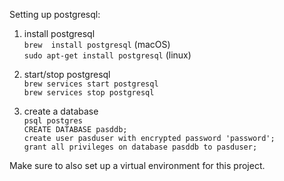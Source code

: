 Setting up postgresql:

1. install postgresql \
`` brew  install postgresql `` (macOS) \
`` sudo apt-get install postgresql `` (linux)

2. start/stop postgresql \
`` brew services start postgresql `` \
`` brew services stop postgresql ``

3. create a database \
`` psql postgres `` \
` CREATE DATABASE pasddb; ` \
`` create user pasduser with encrypted password 'password'; `` \
`` grant all privileges on database pasddb to pasduser; `` 


Make sure to also set up a virtual environment for this project.
